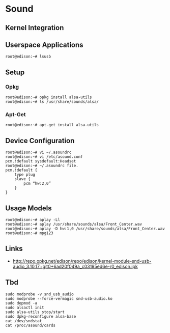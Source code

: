 Sound
==

## Kernel Integration
## Userspace Applications

    root@edison:~# lsusb

## Setup
### Opkg

    root@edison:~# opkg install alsa-utils
    root@edison:~# ls /usr/share/sounds/alsa/

### Apt-Get

    root@edison:~# apt-get install alsa-utils

## Device Configuration

    root@edison:~# vi ~/.asoundrc
    root@edison:~# vi /etc/asound.conf
    pcm.!default sysdefault:Headset
    root@edison:~# ~/.asoundrc file.
    pcm.!default {
        type plug
        slave {
            pcm “hw:2,0”
        }
    }

## Usage Models

    root@edison:~# aplay -Ll
    root@edison:~# aplay /usr/share/sounds/alsa/Front_Center.wav
    root@edison:~# aplay -D hw:1,0 /usr/share/sounds/alsa/Front_Center.wav
    root@edison:~# mpg123

## Links

- http://repo.opkg.net/edison/repo/edison/kernel-module-snd-usb-audio_3.10.17+git0+6ad20f049a_c03195ed6e-r0_edison.ipk


## Tbd

    sudo modprobe -v snd_usb_audio
    sudo modprobe --force-vermagic snd-usb-audio.ko
    sudo depmod -a
    sudo alsactl init
    sudo alsa-utils stop/start
    sudo dpkg-reconfigure alsa-base
    cat /dev/sndstat
    cat /proc/asound/cards
